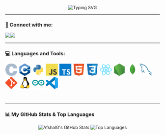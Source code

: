 <p align="center">
  <img src="https://readme-typing-svg.demolab.com?font=Fira+Code&weight=500&size=28&duration=4500&pause=1000&color=FF5733&center=true&vCenter=true&width=700&lines=Hi+%F0%9F%91%8B%2C+I'm+Afshal+Gulam!;I'm+studying+Computer+Engineering+at+NUS!" alt="Typing SVG" />
</p>

---

### 🔗 Connect with me:
[<img src="https://img.icons8.com/color/48/000000/linkedin.png"/>](https://linkedin.com/in/afshal-g)[<img src="https://img.icons8.com/fluency/48/000000/instagram-new.png"/>](https://instagram.com/af.shal)

---

### 💻 Languages and Tools:
<p align="left">
    <img alt="C" width="40px" src="https://raw.githubusercontent.com/devicons/devicon/master/icons/c/c-original.svg"/>
    <img alt="C++" width="40px" src="https://raw.githubusercontent.com/devicons/devicon/master/icons/cplusplus/cplusplus-original.svg"/>
    <img alt="Python" width="40px" src="https://raw.githubusercontent.com/devicons/devicon/master/icons/python/python-original.svg"/>
    <img alt="JavaScript" width="40px" src="https://raw.githubusercontent.com/devicons/devicon/master/icons/javascript/javascript-original.svg"/>
    <img alt="TypeScript" width="40px" src="https://raw.githubusercontent.com/devicons/devicon/master/icons/typescript/typescript-original.svg"/>
    <img alt="HTML" width="40px" src="https://raw.githubusercontent.com/devicons/devicon/master/icons/html5/html5-original.svg"/>
    <img alt="CSS" width="40px" src="https://raw.githubusercontent.com/devicons/devicon/master/icons/css3/css3-original.svg"/>
    <img alt="React" width="40px" src="https://raw.githubusercontent.com/devicons/devicon/master/icons/react/react-original.svg"/>
    <img alt="Node.js" width="40px" src="https://raw.githubusercontent.com/devicons/devicon/master/icons/nodejs/nodejs-original.svg"/>
    <img alt="MongoDB" width="40px" src="https://raw.githubusercontent.com/devicons/devicon/master/icons/mongodb/mongodb-original.svg"/>
    <img alt="MySQL" width="40px" src="https://raw.githubusercontent.com/devicons/devicon/master/icons/mysql/mysql-original.svg"/>
    <img alt="Git" width="40px" src="https://raw.githubusercontent.com/devicons/devicon/master/icons/git/git-original.svg"/>
    <img alt="Linux" width="40px" src="https://raw.githubusercontent.com/devicons/devicon/master/icons/linux/linux-original.svg"/>
    <img alt="Arduino" width="40px" src="https://raw.githubusercontent.com/devicons/devicon/master/icons/arduino/arduino-original.svg"/>
    <img alt="VS Code" width="40px" src="https://raw.githubusercontent.com/devicons/devicon/master/icons/vscode/vscode-original.svg"/>
</p>
<br/>

---

### 📊 My GitHub Stats & Top Languages
<p align="center">
    <img align="center" src="https://github-readme-stats.vercel.app/api?username=AfshalG&show_icons=true&theme=radical&count_private=true&hide_border=true" alt="AfshalG's GitHub Stats" />
    <img align="center" src="https://github-readme-stats.vercel.app/api/top-langs/?username=AfshalG&layout=compact&langs_count=10&theme=radical&hide_border=true" alt="Top Languages" />
</p>
